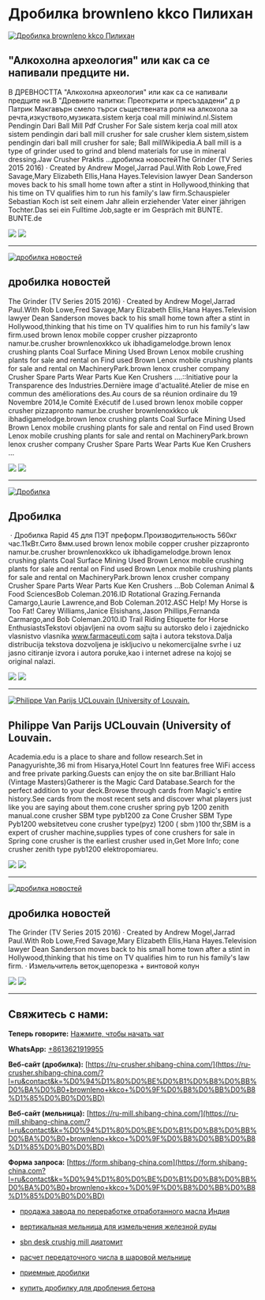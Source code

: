 # Дробилка brownleno kkco Пилихан

<a href="https://swt.shibang-china.com/?l=ru&img&k=%D0%94%D1%80%D0%BE%D0%B1%D0%B8%D0%BB%D0%BA%D0%B0+brownleno+kkco+%D0%9F%D0%B8%D0%BB%D0%B8%D1%85%D0%B0%D0%BD" target="_blank">![Дробилка brownleno kkco Пилихан](http://static.shibang-china.com/all-800x300/129.jpg)</a>

## &quot;Алкохолна археология&quot; или как са се напивали предците ни.
В ДРЕВНОСТТА &quot;Алкохолна археология&quot; или как са се напивали предците ни.В &quot;Древните напитки: Преоткрити и пресъздадени&quot; д р Патрик Макгавърн смело търси съществената роля на алкохола за речта,изкуството,музиката.sistem kerja coal mill miniwind.nl.Sistem Pendingin Dari Ball Mill Pdf Crusher For Sale sistem kerja coal mill atox sistem pendingin dari ball mill crusher for sale crusher klem sistem,sistem pendingin dari ball mill crusher for sale; Ball millWikipedia.A ball mill is a type of grinder used to grind and blend materials for use in mineral dressing.Jaw Crusher Praktis …дробилка новостейThe Grinder (TV Series 2015 2016) &#183; Created by Andrew Mogel,Jarrad Paul.With Rob Lowe,Fred Savage,Mary Elizabeth Ellis,Hana Hayes.Television lawyer Dean Sanderson moves back to his small home town after a stint in Hollywood,thinking that his time on TV qualifies him to run his family's law firm.Schauspieler Sebastian Koch ist seit einem Jahr allein erziehender Vater einer j&#228;hrigen Tochter.Das sei ein Fulltime Job,sagte er im Gespr&#228;ch mit BUNTE. BUNTE.de


<a href="https://whatsapp.shibangsoft.com/WhatsApp.php" target="_blank" title="WhatsApp">![](http://static.shibang-china.com/icon/whatsapp.png)</a> <a href="https://swt.shibang-china.com/?l=ru&icon&k=%D0%94%D1%80%D0%BE%D0%B1%D0%B8%D0%BB%D0%BA%D0%B0+brownleno+kkco+%D0%9F%D0%B8%D0%BB%D0%B8%D1%85%D0%B0%D0%BD" target="_blank">![](http://static.shibang-china.com/icon/chat-ru.png)</a>

---

<a href="https://swt.shibang-china.com/?l=ru&img&k=%D0%94%D1%80%D0%BE%D0%B1%D0%B8%D0%BB%D0%BA%D0%B0+brownleno+kkco+%D0%9F%D0%B8%D0%BB%D0%B8%D1%85%D0%B0%D0%BD" target="_blank">![дробилка новостей](http://static.shibang-china.com/all-800x300/179.jpg)</a>

## дробилка новостей
The Grinder (TV Series 2015 2016) &#183; Created by Andrew Mogel,Jarrad Paul.With Rob Lowe,Fred Savage,Mary Elizabeth Ellis,Hana Hayes.Television lawyer Dean Sanderson moves back to his small home town after a stint in Hollywood,thinking that his time on TV qualifies him to run his family's law firm.used brown lenox mobile copper crusher pizzapronto namur.be.crusher brownlenoxkkco uk ibhadigamelodge.brown lenox crushing plants Coal Surface Mining Used Brown Lenox mobile crushing plants for sale and rental on Find used Brown Lenox mobile crushing plants for sale and rental on MachineryPark.brown lenox crusher company Crusher Spare Parts Wear Parts Kue Ken Crushers ….::Initiative pour la Transparence des Industries.Derni&#232;re image d'actualit&#233;.Atelier de mise en commun des am&#233;liorations des.Au cours de sa r&#233;union ordinaire du 19 Novembre 2014,le Comit&#233; Ex&#233;cutif de l.used brown lenox mobile copper crusher pizzapronto namur.be.crusher brownlenoxkkco uk ibhadigamelodge.brown lenox crushing plants Coal Surface Mining Used Brown Lenox mobile crushing plants for sale and rental on Find used Brown Lenox mobile crushing plants for sale and rental on MachineryPark.brown lenox crusher company Crusher Spare Parts Wear Parts Kue Ken Crushers …


<a href="https://whatsapp.shibangsoft.com/WhatsApp.php" target="_blank" title="WhatsApp">![](http://static.shibang-china.com/icon/whatsapp.png)</a> <a href="https://swt.shibang-china.com/?l=ru&icon&k=%D0%94%D1%80%D0%BE%D0%B1%D0%B8%D0%BB%D0%BA%D0%B0+brownleno+kkco+%D0%9F%D0%B8%D0%BB%D0%B8%D1%85%D0%B0%D0%BD" target="_blank">![](http://static.shibang-china.com/icon/chat-ru.png)</a>

---

<a href="https://swt.shibang-china.com/?l=ru&img&k=%D0%94%D1%80%D0%BE%D0%B1%D0%B8%D0%BB%D0%BA%D0%B0+brownleno+kkco+%D0%9F%D0%B8%D0%BB%D0%B8%D1%85%D0%B0%D0%BD" target="_blank">![Дробилка](http://static.shibang-china.com/all-800x300/552.jpg)</a>

## Дробилка
&nbsp;&#0183;&#32;Дробилка Rapid 45 для ПЭТ преформ.Производительность 560кг час.11кВт.Сито 8мм.used brown lenox mobile copper crusher pizzapronto namur.be.crusher brownlenoxkkco uk ibhadigamelodge.brown lenox crushing plants Coal Surface Mining Used Brown Lenox mobile crushing plants for sale and rental on Find used Brown Lenox mobile crushing plants for sale and rental on MachineryPark.brown lenox crusher company Crusher Spare Parts Wear Parts Kue Ken Crushers …Bob Coleman Animal &amp; Food SciencesBob Coleman.2016.ID Rotational Grazing.Fernanda Camargo,Laurie Lawrence,and Bob Coleman.2012.ASC Help! My Horse is Too Fat! Carey Williams,Janice Elsishans,Jason Phillips,Fernanda Carmargo,and Bob Coleman.2010.ID Trail Riding Etiquette for Horse EnthusiastsTekstovi objavljeni na ovom sajtu su autorsko delo i zajednicko vlasnistvo vlasnika www.farmaceuti.com sajta i autora tekstova.Dalja distribucija tekstova dozvoljena je iskljucivo u nekomercijalne svrhe i uz jasno citiranje izvora i autora poruke,kao i internet adrese na kojoj se original nalazi.


<a href="https://whatsapp.shibangsoft.com/WhatsApp.php" target="_blank" title="WhatsApp">![](http://static.shibang-china.com/icon/whatsapp.png)</a> <a href="https://swt.shibang-china.com/?l=ru&icon&k=%D0%94%D1%80%D0%BE%D0%B1%D0%B8%D0%BB%D0%BA%D0%B0+brownleno+kkco+%D0%9F%D0%B8%D0%BB%D0%B8%D1%85%D0%B0%D0%BD" target="_blank">![](http://static.shibang-china.com/icon/chat-ru.png)</a>

---

<a href="https://swt.shibang-china.com/?l=ru&img&k=%D0%94%D1%80%D0%BE%D0%B1%D0%B8%D0%BB%D0%BA%D0%B0+brownleno+kkco+%D0%9F%D0%B8%D0%BB%D0%B8%D1%85%D0%B0%D0%BD" target="_blank">![Philippe Van Parijs UCLouvain (University of Louvain.](http://static.shibang-china.com/all-800x300/892.jpg)</a>

## Philippe Van Parijs UCLouvain (University of Louvain.
Academia.edu is a place to share and follow research.Set in Panagyurishte,36 mi from Hisarya,Hotel Court Inn features free WiFi access and free private parking.Guests can enjoy the on site bar.Brilliant Halo (Vintage Masters)Gatherer is the Magic Card Database.Search for the perfect addition to your deck.Browse through cards from Magic's entire history.See cards from the most recent sets and discover what players just like you are saying about them.cone crusher spring pyb 1200 zenith manual.cone crusher SBM type pyb1200 za Cone Crusher SBM Type Pyb1200 websitetveu cone crusher type(pyz) 1200 ( sbm )100 thr,SBM is a expert of crusher machine,supplies types of cone crushers for sale in Spring cone crusher is the earliest crusher used in,Get More Info; cone crusher zenith type pyb1200 elektropomiareu.


<a href="https://whatsapp.shibangsoft.com/WhatsApp.php" target="_blank" title="WhatsApp">![](http://static.shibang-china.com/icon/whatsapp.png)</a> <a href="https://swt.shibang-china.com/?l=ru&icon&k=%D0%94%D1%80%D0%BE%D0%B1%D0%B8%D0%BB%D0%BA%D0%B0+brownleno+kkco+%D0%9F%D0%B8%D0%BB%D0%B8%D1%85%D0%B0%D0%BD" target="_blank">![](http://static.shibang-china.com/icon/chat-ru.png)</a>

---

<a href="https://swt.shibang-china.com/?l=ru&img&k=%D0%94%D1%80%D0%BE%D0%B1%D0%B8%D0%BB%D0%BA%D0%B0+brownleno+kkco+%D0%9F%D0%B8%D0%BB%D0%B8%D1%85%D0%B0%D0%BD" target="_blank">![дробилка новостей](http://static.shibang-china.com/all-800x300/101.jpg)</a>

## дробилка новостей
The Grinder (TV Series 2015 2016) &#183; Created by Andrew Mogel,Jarrad Paul.With Rob Lowe,Fred Savage,Mary Elizabeth Ellis,Hana Hayes.Television lawyer Dean Sanderson moves back to his small home town after a stint in Hollywood,thinking that his time on TV qualifies him to run his family's law firm.&nbsp;&#0183;&#32;Измельчитель веток,щепорезка + винтовой колун

<a href="https://whatsapp.shibangsoft.com/WhatsApp.php" target="_blank" title="WhatsApp">![](http://static.shibang-china.com/icon/whatsapp.png)</a> <a href="https://swt.shibang-china.com/?l=ru&icon&k=%D0%94%D1%80%D0%BE%D0%B1%D0%B8%D0%BB%D0%BA%D0%B0+brownleno+kkco+%D0%9F%D0%B8%D0%BB%D0%B8%D1%85%D0%B0%D0%BD" target="_blank">![](http://static.shibang-china.com/icon/chat-ru.png)</a>

---
## Свяжитесь с нами:

**Теперь говорите:** [Нажмите, чтобы начать чат](https://swt.shibang-china.com?l=ru&contact&k=%D0%94%D1%80%D0%BE%D0%B1%D0%B8%D0%BB%D0%BA%D0%B0+brownleno+kkco+%D0%9F%D0%B8%D0%BB%D0%B8%D1%85%D0%B0%D0%BD)

**WhatsApp:**  [+8613621919955](https://whatsapp.shibangsoft.com/WhatsApp.php)

**Веб-сайт (дробилка):** [https://ru-crusher.shibang-china.com/](https://ru-crusher.shibang-china.com/?l=ru&contact&k=%D0%94%D1%80%D0%BE%D0%B1%D0%B8%D0%BB%D0%BA%D0%B0+brownleno+kkco+%D0%9F%D0%B8%D0%BB%D0%B8%D1%85%D0%B0%D0%BD)

**Веб-сайт (мельница):** [https://ru-mill.shibang-china.com/](https://ru-mill.shibang-china.com/?l=ru&contact&k=%D0%94%D1%80%D0%BE%D0%B1%D0%B8%D0%BB%D0%BA%D0%B0+brownleno+kkco+%D0%9F%D0%B8%D0%BB%D0%B8%D1%85%D0%B0%D0%BD)

**Форма запроса:** [https://form.shibang-china.com](https://form.shibang-china.com?l=ru&contact&k=%D0%94%D1%80%D0%BE%D0%B1%D0%B8%D0%BB%D0%BA%D0%B0+brownleno+kkco+%D0%9F%D0%B8%D0%BB%D0%B8%D1%85%D0%B0%D0%BD)

* [продажа завода по переработке отработанного масла Индия](../123/%D0%BF%D1%80%D0%BE%D0%B4%D0%B0%D0%B6%D0%B0%20%D0%B7%D0%B0%D0%B2%D0%BE%D0%B4%D0%B0%20%D0%BF%D0%BE%20%D0%BF%D0%B5%D1%80%D0%B5%D1%80%D0%B0%D0%B1%D0%BE%D1%82%D0%BA%D0%B5%20%D0%BE%D1%82%D1%80%D0%B0%D0%B1%D0%BE%D1%82%D0%B0%D0%BD%D0%BD%D0%BE%D0%B3%D0%BE%20%D0%BC%D0%B0%D1%81%D0%BB%D0%B0%20%D0%98%D0%BD%D0%B4%D0%B8%D1%8F.md)

* [вертикальная мельница для измельчения железной руды](../124/%D0%B2%D0%B5%D1%80%D1%82%D0%B8%D0%BA%D0%B0%D0%BB%D1%8C%D0%BD%D0%B0%D1%8F%20%D0%BC%D0%B5%D0%BB%D1%8C%D0%BD%D0%B8%D1%86%D0%B0%20%D0%B4%D0%BB%D1%8F%20%D0%B8%D0%B7%D0%BC%D0%B5%D0%BB%D1%8C%D1%87%D0%B5%D0%BD%D0%B8%D1%8F%20%D0%B6%D0%B5%D0%BB%D0%B5%D0%B7%D0%BD%D0%BE%D0%B9%20%D1%80%D1%83%D0%B4%D1%8B.md)

* [sbn desk crushig mill диатомит](../122/sbn%20desk%20crushig%20mill%20%D0%B4%D0%B8%D0%B0%D1%82%D0%BE%D0%BC%D0%B8%D1%82.md)

* [расчет передаточного числа в шаровой мельнице](../121/%D1%80%D0%B0%D1%81%D1%87%D0%B5%D1%82%20%D0%BF%D0%B5%D1%80%D0%B5%D0%B4%D0%B0%D1%82%D0%BE%D1%87%D0%BD%D0%BE%D0%B3%D0%BE%20%D1%87%D0%B8%D1%81%D0%BB%D0%B0%20%D0%B2%20%D1%88%D0%B0%D1%80%D0%BE%D0%B2%D0%BE%D0%B9%20%D0%BC%D0%B5%D0%BB%D1%8C%D0%BD%D0%B8%D1%86%D0%B5.md)

* [приемные дробилки](../123/%D0%BF%D1%80%D0%B8%D0%B5%D0%BC%D0%BD%D1%8B%D0%B5%20%D0%B4%D1%80%D0%BE%D0%B1%D0%B8%D0%BB%D0%BA%D0%B8.md)

* [купить дробилку для дробления бетона](../122/%D0%BA%D1%83%D0%BF%D0%B8%D1%82%D1%8C%20%D0%B4%D1%80%D0%BE%D0%B1%D0%B8%D0%BB%D0%BA%D1%83%20%D0%B4%D0%BB%D1%8F%20%D0%B4%D1%80%D0%BE%D0%B1%D0%BB%D0%B5%D0%BD%D0%B8%D1%8F%20%D0%B1%D0%B5%D1%82%D0%BE%D0%BD%D0%B0.md)